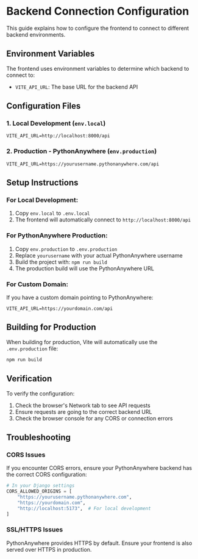 # Backend Connection Configuration

This guide explains how to configure the frontend to connect to different backend environments.

## Environment Variables

The frontend uses environment variables to determine which backend to connect to:

- `VITE_API_URL`: The base URL for the backend API

## Configuration Files

### 1. Local Development (`env.local`)
```
VITE_API_URL=http://localhost:8000/api
```

### 2. Production - PythonAnywhere (`env.production`)
```
VITE_API_URL=https://yourusername.pythonanywhere.com/api
```

## Setup Instructions

### For Local Development:
1. Copy `env.local` to `.env.local`
2. The frontend will automatically connect to `http://localhost:8000/api`

### For PythonAnywhere Production:
1. Copy `env.production` to `.env.production`
2. Replace `yourusername` with your actual PythonAnywhere username
3. Build the project with: `npm run build`
4. The production build will use the PythonAnywhere URL

### For Custom Domain:
If you have a custom domain pointing to PythonAnywhere:
```
VITE_API_URL=https://yourdomain.com/api
```

## Building for Production

When building for production, Vite will automatically use the `.env.production` file:

```bash
npm run build
```

## Verification

To verify the configuration:
1. Check the browser's Network tab to see API requests
2. Ensure requests are going to the correct backend URL
3. Check the browser console for any CORS or connection errors

## Troubleshooting

### CORS Issues
If you encounter CORS errors, ensure your PythonAnywhere backend has the correct CORS configuration:

```python
# In your Django settings
CORS_ALLOWED_ORIGINS = [
    "https://yourusername.pythonanywhere.com",
    "https://yourdomain.com",
    "http://localhost:5173",  # For local development
]
```

### SSL/HTTPS Issues
PythonAnywhere provides HTTPS by default. Ensure your frontend is also served over HTTPS in production.
